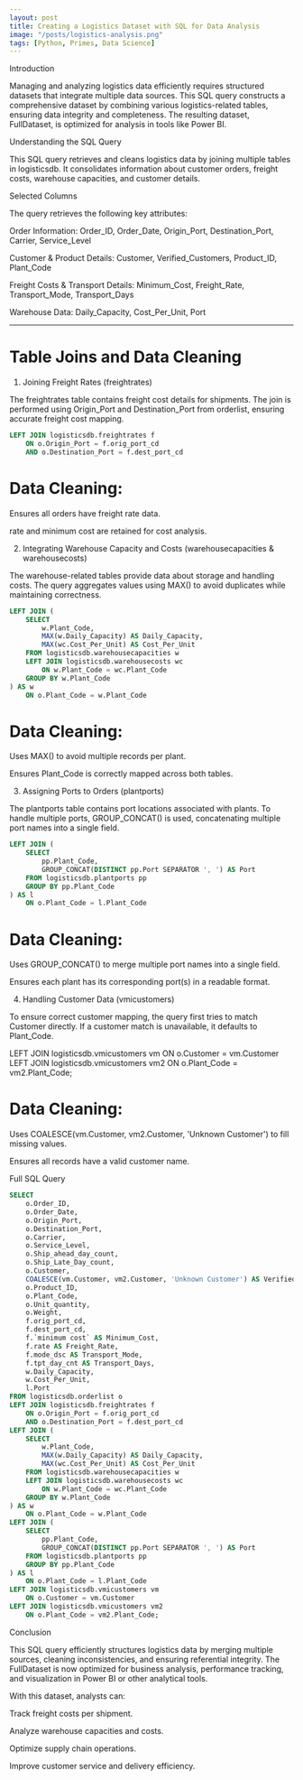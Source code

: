 ```yaml
---
layout: post
title: Creating a Logistics Dataset with SQL for Data Analysis
image: "/posts/logistics-analysis.png"
tags: [Python, Primes, Data Science]
---
```

Introduction

Managing and analyzing logistics data efficiently requires structured datasets that integrate multiple data sources. This SQL query constructs a comprehensive dataset by combining various logistics-related tables, ensuring data integrity and completeness. The resulting dataset, FullDataset, is optimized for analysis in tools like Power BI.

Understanding the SQL Query

This SQL query retrieves and cleans logistics data by joining multiple tables in logisticsdb. It consolidates information about customer orders, freight costs, warehouse capacities, and customer details.

Selected Columns

The query retrieves the following key attributes:

Order Information: Order_ID, Order_Date, Origin_Port, Destination_Port, Carrier, Service_Level

Customer & Product Details: Customer, Verified_Customers, Product_ID, Plant_Code

Freight Costs & Transport Details: Minimum_Cost, Freight_Rate, Transport_Mode, Transport_Days

Warehouse Data: Daily_Capacity, Cost_Per_Unit, Port

---
# Table Joins and Data Cleaning

1. Joining Freight Rates (freightrates)

The freightrates table contains freight cost details for shipments. The join is performed using Origin_Port and Destination_Port from orderlist, ensuring accurate freight cost mapping.


```SQL
LEFT JOIN logisticsdb.freightrates f 
    ON o.Origin_Port = f.orig_port_cd 
    AND o.Destination_Port = f.dest_port_cd
```

# Data Cleaning:

Ensures all orders have freight rate data.

rate and minimum cost are retained for cost analysis.

2. Integrating Warehouse Capacity and Costs (warehousecapacities & warehousecosts)

The warehouse-related tables provide data about storage and handling costs. The query aggregates values using MAX() to avoid duplicates while maintaining correctness.

```SQL
LEFT JOIN (
    SELECT 
        w.Plant_Code,  
        MAX(w.Daily_Capacity) AS Daily_Capacity,  
        MAX(wc.Cost_Per_Unit) AS Cost_Per_Unit  
    FROM logisticsdb.warehousecapacities w
    LEFT JOIN logisticsdb.warehousecosts wc 
        ON w.Plant_Code = wc.Plant_Code  
    GROUP BY w.Plant_Code
) AS w 
    ON o.Plant_Code = w.Plant_Code
```

# Data Cleaning:

Uses MAX() to avoid multiple records per plant.

Ensures Plant_Code is correctly mapped across both tables.

3. Assigning Ports to Orders (plantports)

The plantports table contains port locations associated with plants. To handle multiple ports, GROUP_CONCAT() is used, concatenating multiple port names into a single field.

```SQL
LEFT JOIN (
    SELECT 
        pp.Plant_Code, 
        GROUP_CONCAT(DISTINCT pp.Port SEPARATOR ', ') AS Port  
    FROM logisticsdb.plantports pp
    GROUP BY pp.Plant_Code
) AS l 
    ON o.Plant_Code = l.Plant_Code
```

# Data Cleaning:

Uses GROUP_CONCAT() to merge multiple port names into a single field.

Ensures each plant has its corresponding port(s) in a readable format.

4. Handling Customer Data (vmicustomers)

To ensure correct customer mapping, the query first tries to match Customer directly. If a customer match is unavailable, it defaults to Plant_Code.

LEFT JOIN logisticsdb.vmicustomers vm
    ON o.Customer = vm.Customer  
LEFT JOIN logisticsdb.vmicustomers vm2
    ON o.Plant_Code = vm2.Plant_Code;

# Data Cleaning:

Uses COALESCE(vm.Customer, vm2.Customer, 'Unknown Customer') to fill missing values.

Ensures all records have a valid customer name.

Full SQL Query

```SQL
SELECT 
    o.Order_ID, 
    o.Order_Date, 
    o.Origin_Port, 
    o.Destination_Port, 
    o.Carrier, 
    o.Service_Level, 
    o.Ship_ahead_day_count, 
    o.Ship_Late_Day_count, 
    o.Customer,  
    COALESCE(vm.Customer, vm2.Customer, 'Unknown Customer') AS Verified_Customers,  
    o.Product_ID, 
    o.Plant_Code,  
    o.Unit_quantity, 
    o.Weight, 
    f.orig_port_cd, 
    f.dest_port_cd, 
    f.`minimum cost` AS Minimum_Cost, 
    f.rate AS Freight_Rate, 
    f.mode_dsc AS Transport_Mode, 
    f.tpt_day_cnt AS Transport_Days,
    w.Daily_Capacity, 
    w.Cost_Per_Unit, 
    l.Port
FROM logisticsdb.orderlist o
LEFT JOIN logisticsdb.freightrates f 
    ON o.Origin_Port = f.orig_port_cd 
    AND o.Destination_Port = f.dest_port_cd
LEFT JOIN (
    SELECT 
        w.Plant_Code,  
        MAX(w.Daily_Capacity) AS Daily_Capacity,  
        MAX(wc.Cost_Per_Unit) AS Cost_Per_Unit  
    FROM logisticsdb.warehousecapacities w
    LEFT JOIN logisticsdb.warehousecosts wc 
        ON w.Plant_Code = wc.Plant_Code  
    GROUP BY w.Plant_Code
) AS w 
    ON o.Plant_Code = w.Plant_Code
LEFT JOIN (
    SELECT 
        pp.Plant_Code, 
        GROUP_CONCAT(DISTINCT pp.Port SEPARATOR ', ') AS Port  
    FROM logisticsdb.plantports pp
    GROUP BY pp.Plant_Code
) AS l 
    ON o.Plant_Code = l.Plant_Code
LEFT JOIN logisticsdb.vmicustomers vm
    ON o.Customer = vm.Customer  
LEFT JOIN logisticsdb.vmicustomers vm2
    ON o.Plant_Code = vm2.Plant_Code;
```

Conclusion

This SQL query efficiently structures logistics data by merging multiple sources, cleaning inconsistencies, and ensuring referential integrity. The FullDataset is now optimized for business analysis, performance tracking, and visualization in Power BI or other analytical tools.

With this dataset, analysts can:

Track freight costs per shipment.

Analyze warehouse capacities and costs.

Optimize supply chain operations.

Improve customer service and delivery efficiency.

